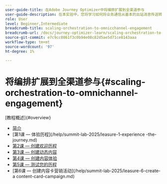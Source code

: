 ```yaml
---
user-guide-title: 在Adobe Journey Optimizer中将编排扩展到全渠道参与
user-guide-description: 在本实验中，您将学习如何将业务通信从基本的出站消息传送转变为复杂的全渠道体验。 通过实际示例，您将创建一个将主动外联与响应式参与结合在一起的客户历程。
role: User
level: Beginner,Intermediate
breadcrumb-title: scaling-orchestration-to-omnicchannel-engagement
breadcrumb-url: /docs/journey-optimizer-learn/scaling-orchestration-to-omnichannel-engagement/introduction
source-git-commit: e7c9cc0861f3c0b94e08c82d5ae5d71ce8143aaa
workflow-type: tm+mt
source-wordcount: '97'
ht-degree: 1%

---
```



# 将编排扩展到全渠道参与{#scaling-orchestration-to-omnichannel-engagement}

[教程概述]{#overview}
+ [简介](/help/summit-lab-2025/introduction.md)
+ [第1课 — 体验历程]&#x200B;(/help/summit-lab-2025/leasure-1-experience -the-journey.md)
+ [第2课 — 创建欢迎历程](/help/summit-lab-2025/lesson-2-create-a-welcome-journey.md)
+ [第3课 — 创建动态内容](/help/summit-lab-2025/lesson-3-create-dynamic-content.md)
+ [第4课 — 创建内容体验](/help/summit-lab-2025/lesson-4-create-a-content-experiment.md)
+ [第5课 — 测试您的历程](/help/summit-lab-2025/lesson-5-test-your-journey.md)
+ [第6课 — 创建内容卡营销活动]&#x200B;(/help/summit-lab-2025/leasure-6-create-a content-card-campaign.md)
